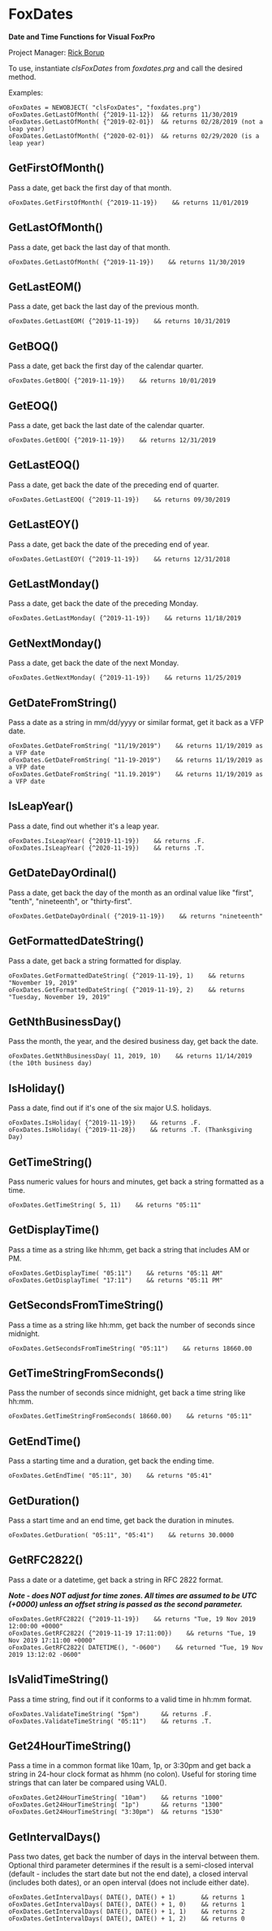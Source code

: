 # FoxDates

**Date and Time Functions for Visual FoxPro**

Project Manager: [Rick Borup](https://github.com/RickBorup)

To use, instantiate *clsFoxDates* from *foxdates.prg* and call the desired method.

Examples:
```foxpro
oFoxDates = NEWOBJECT( "clsFoxDates", "foxdates.prg")
oFoxDates.GetLastOfMonth( {^2019-11-12})  && returns 11/30/2019
oFoxDates.GetLastOfMonth( {^2019-02-01})  && returns 02/28/2019 (not a leap year)
oFoxDates.GetLastOfMonth( {^2020-02-01})  && returns 02/29/2020 (is a leap year)
```

## GetFirstOfMonth()
Pass a date, get back the first day of that month.   
```foxpro
oFoxDates.GetFirstOfMonth( {^2019-11-19})    && returns 11/01/2019
```

## GetLastOfMonth()
Pass a date, get back the last day of that month.
```foxpro
oFoxDates.GetLastOfMonth( {^2019-11-19})    && returns 11/30/2019
```

## GetLastEOM()
Pass a date, get back the last day of the previous month.
```foxpro
oFoxDates.GetLastEOM( {^2019-11-19})    && returns 10/31/2019
```

## GetBOQ()
Pass a date, get back the first day of the calendar quarter.
```foxpro
oFoxDates.GetBOQ( {^2019-11-19})    && returns 10/01/2019
```

## GetEOQ()
Pass a date, get back the last date of the calendar quarter.
```foxpro
oFoxDates.GetEOQ( {^2019-11-19})    && returns 12/31/2019
```

## GetLastEOQ()
Pass a date, get back the date of the preceding end of quarter.
```foxpro
oFoxDates.GetLastEOQ( {^2019-11-19})    && returns 09/30/2019
```

## GetLastEOY()
Pass a date, get back the date of the preceding end of year.
```foxpro
oFoxDates.GetLastEOY( {^2019-11-19})    && returns 12/31/2018
```

## GetLastMonday()
Pass a date, get back the date of the preceding Monday.
```foxpro
oFoxDates.GetLastMonday( {^2019-11-19})    && returns 11/18/2019
```

## GetNextMonday()
Pass a date, get back the date of the next Monday.
```foxpro
oFoxDates.GetNextMonday( {^2019-11-19})    && returns 11/25/2019
```

## GetDateFromString()
Pass a date as a string in mm/dd/yyyy or similar format, get it back as a VFP date.
```foxpro
oFoxDates.GetDateFromString( "11/19/2019")    && returns 11/19/2019 as a VFP date
oFoxDates.GetDateFromString( "11-19-2019")    && returns 11/19/2019 as a VFP date
oFoxDates.GetDateFromString( "11.19.2019")    && returns 11/19/2019 as a VFP date
```

## IsLeapYear()
Pass a date, find out whether it's a leap year.
```foxpro
oFoxDates.IsLeapYear( {^2019-11-19})    && returns .F.
oFoxDates.IsLeapYear( {^2020-11-19})    && returns .T.
```

## GetDateDayOrdinal()
Pass a date, get back the day of the month as an ordinal value like "first",  "tenth", "nineteenth", or "thirty-first".
```foxpro
oFoxDates.GetDateDayOrdinal( {^2019-11-19})    && returns "nineteenth"
```

## GetFormattedDateString()
Pass a date, get back a string formatted for display. 
```foxpro
oFoxDates.GetFormattedDateString( {^2019-11-19}, 1)    && returns "November 19, 2019"
oFoxDates.GetFormattedDateString( {^2019-11-19}, 2)    && returns "Tuesday, November 19, 2019"
```

## GetNthBusinessDay()
Pass the month, the year, and the desired business day, get back the date.
```foxpro
oFoxDates.GetNthBusinessDay( 11, 2019, 10)    && returns 11/14/2019 (the 10th business day)
```

## IsHoliday()
Pass a date, find out if it's one of the six major U.S. holidays.
```foxpro
oFoxDates.IsHoliday( {^2019-11-19})    && returns .F.
oFoxDates.IsHoliday( {^2019-11-28})    && returns .T. (Thanksgiving Day)
```

## GetTimeString()
Pass numeric values for hours and minutes, get back a string formatted as a time.
```foxpro
oFoxDates.GetTimeString( 5, 11)    && returns "05:11"
```

## GetDisplayTime()
Pass a time as a string like hh:mm, get back a string that includes AM or PM.
```foxpro
oFoxDates.GetDisplayTime( "05:11")    && returns "05:11 AM"
oFoxDates.GetDisplayTime( "17:11")    && returns "05:11 PM"
```

## GetSecondsFromTimeString()
Pass a time as a string like hh:mm, get back the number of seconds since midnight.
```foxpro
oFoxDates.GetSecondsFromTimeString( "05:11")    && returns 18660.00
```

## GetTimeStringFromSeconds()
Pass the number of seconds since midnight, get back a time string like hh:mm.
```foxpro
oFoxDates.GetTimeStringFromSeconds( 18660.00)    && returns "05:11"
```

## GetEndTime()
Pass a starting time and a duration, get back the ending time.
```foxpro
oFoxDates.GetEndTime( "05:11", 30)    && returns "05:41"
```

## GetDuration()
Pass a start time and an end time, get back the duration in minutes.
```foxpro
oFoxDates.GetDuration( "05:11", "05:41")    && returns 30.0000
```

## GetRFC2822()
Pass a date or a datetime, get back a string in RFC 2822 format.

***Note - does NOT adjust for time zones. All times are assumed to be UTC (+0000) unless an offset string is passed as the second parameter.***
```foxpro
oFoxDates.GetRFC2822( {^2019-11-19})    && returns "Tue, 19 Nov 2019 12:00:00 +0000"
oFoxDates.GetRFC2822( {^2019-11-19 17:11:00})    && returns "Tue, 19 Nov 2019 17:11:00 +0000"
oFoxDates.GetRFC2822( DATETIME(), "-0600")    && returned "Tue, 19 Nov 2019 13:12:02 -0600"
```

## IsValidTimeString()
Pass a time string, find out if it conforms to a valid time in hh:mm format.
```foxpro
oFoxDates.ValidateTimeString( "5pm")      && returns .F.
oFoxDates.ValidateTimeString( "05:11")    && returns .T.
```

## Get24HourTimeString()
Pass a time in a common format like 10am, 1p, or 3:30pm and get back a string in 24-hour clock format as hhmm (no colon). Useful for storing time strings that can later be compared using VAL().
```foxpro
oFoxDates.Get24HourTimeString( "10am")    && returns "1000"
oFoxDates.Get24HourTimeString( "1p")      && returns "1300"
oFoxDates.Get24HourTimeString( "3:30pm")  && returns "1530"
```

## GetIntervalDays()
Pass two dates, get back the number of days in the interval between them. Optional third parameter determines if the result is a semi-closed interval (default - includes the start date but not the end date), a closed interval (includes both dates), or an open interval (does not include either date).
```foxpro
oFoxDates.GetIntervalDays( DATE(), DATE() + 1)       && returns 1
oFoxDates.GetIntervalDays( DATE(), DATE() + 1, 0)    && returns 1
oFoxDates.GetIntervalDays( DATE(), DATE() + 1, 1)    && returns 2
oFoxDates.GetIntervalDays( DATE(), DATE() + 1, 2)    && returns 0
```
